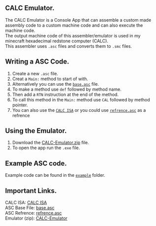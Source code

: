 CALC Emulator.
-
The CALC Emulator is a Console App that can assemble a custom made assembly code to a custom machine code and can also execute the machine code. <br>
The output machine code of this assembler/emulator is used in my minecraft hexadecimal redstone computer (CALC). <br>
This assembler uses `.asc` files and converts them to `.smc` files. <br>

Writing a ASC Code.
-
1. Create a new `.asc` file.
2. Creat a `Main:` method to start of with.
3. Alternatively you can use the [`base.asc`](#important-links) file.
4. To make a method use `def` followed by method name.
5. Then add a `RTN` instruction at the end of the method.
6. To call this method in the `Main:` method use `CAL` followed by method pointer.
7. You can also use the [`CALC ISA`](#important-links) or you could use [`refrence.asc`](#important-links) as a refrence

Using the Emulator.
-
1. Download the [CALC-Emulator.zip](#important-links) file.
2. To open the app run the `.exe` file.

Example ASC code.
-
Example code can be found in the <a href="CALC-Emulator/example">`example`</a> folder.

Important Links.
-
CALC ISA: [CALC ISA](https://docs.google.com/spreadsheets/d/1cAkJrPHr2NaB6NzkKBMjP4aPQQalOxp-QOafpjYkXTk/edit?usp=sharing)<br>
ASC Base File: [base.asc](CALC-Emulator/base.asc)<br>
ASC Refrence: [refrence.asc](CALC-Emulator/refrence.asc)<br>
Emulator (zip): [CALC-Emulator](CALC-Emulator.zip)
